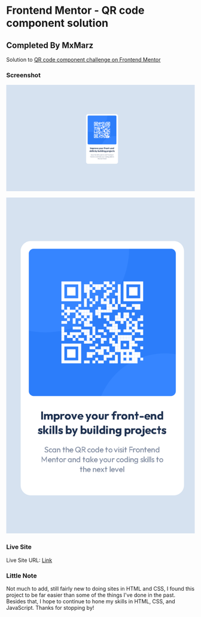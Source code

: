 # Frontend Mentor - QR code component solution

## Completed By MxMarz

Solution to [QR code component challenge on Frontend Mentor](https://www.frontendmentor.io/challenges/qr-code-component-iux_sIO_H)

### Screenshot

![](./details/other/qr_code_screeenshot.png)

![](./details/other/mobile_qr_code_screenshot.png)

### Live Site

Live Site URL: [Link](https://qr-code-mxmarz.netlify.app/)

### Little Note

Not much to add, still fairly new to doing sites in HTML and CSS, I found this project to be far easier than some of the things I've done in the past. Besides that, I hope to continue to hone my skills in HTML, CSS, and JavaScript. Thanks for stopping by!
